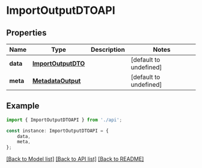 # ImportOutputDTOAPI


## Properties

Name | Type | Description | Notes
------------ | ------------- | ------------- | -------------
**data** | [**ImportOutputDTO**](ImportOutputDTO.md) |  | [default to undefined]
**meta** | [**MetadataOutput**](MetadataOutput.md) |  | [default to undefined]

## Example

```typescript
import { ImportOutputDTOAPI } from './api';

const instance: ImportOutputDTOAPI = {
    data,
    meta,
};
```

[[Back to Model list]](../README.md#documentation-for-models) [[Back to API list]](../README.md#documentation-for-api-endpoints) [[Back to README]](../README.md)

